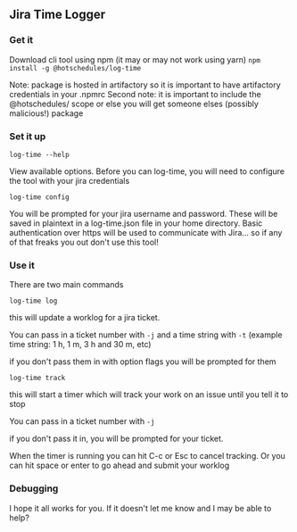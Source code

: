 ## Jira Time Logger

### Get it

Download cli tool using npm (it may or may not work using yarn)
`npm install -g @hotschedules/log-time`

Note: package is hosted in artifactory so it is important to have artifactory credentials in your .npmrc
Second note: it is important to include the @hotschedules/ scope or else you will get someone elses (possibly malicious!) package

### Set it up

`log-time --help`

View available options. Before you can log-time, you will need to configure the tool with your jira credentials

`log-time config`

You will be prompted for your jira username and password. These will be saved in plaintext in a log-time.json file in your home directory. Basic authentication over https will be used to communicate with Jira... so if any of that freaks you out don't use this tool!

### Use it

There are two main commands

`log-time log`

this will update a worklog for a jira ticket.

You can pass in a ticket number with `-j` and a time string with `-t` (example time string: 1 h, 1 m, 3 h and 30 m, etc)

if you don't pass them in with option flags you will be prompted for them

`log-time track`

this will start a timer which will track your work on an issue until you tell it to stop

You can pass in a ticket number with `-j`

if you don't pass it in, you will be prompted for your ticket.

When the timer is running you can hit C-c or Esc to cancel tracking. Or you can hit space or enter to go ahead and submit your worklog

### Debugging

I hope it all works for you. If it doesn't let me know and I may be able to help?
